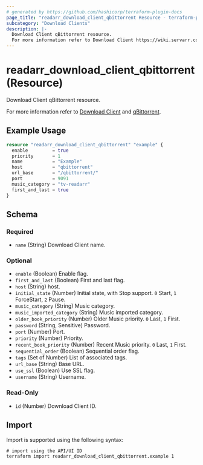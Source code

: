 ```yaml
---
# generated by https://github.com/hashicorp/terraform-plugin-docs
page_title: "readarr_download_client_qbittorrent Resource - terraform-provider-readarr"
subcategory: "Download Clients"
description: |-
  Download Client qBittorrent resource.
  For more information refer to Download Client https://wiki.servarr.com/readarr/settings#download-clients and qBittorrent https://wiki.servarr.com/readarr/supported#qbittorrent.
---
```


# readarr_download_client_qbittorrent (Resource)

<!-- subcategory:Download Clients -->Download Client qBittorrent resource.
For more information refer to [Download Client](https://wiki.servarr.com/readarr/settings#download-clients) and [qBittorrent](https://wiki.servarr.com/readarr/supported#qbittorrent).

## Example Usage

```terraform
resource "readarr_download_client_qbittorrent" "example" {
  enable         = true
  priority       = 1
  name           = "Example"
  host           = "qbittorrent"
  url_base       = "/qbittorrent/"
  port           = 9091
  music_category = "tv-readarr"
  first_and_last = true
}
```

<!-- schema generated by tfplugindocs -->
## Schema

### Required

- `name` (String) Download Client name.

### Optional

- `enable` (Boolean) Enable flag.
- `first_and_last` (Boolean) First and last flag.
- `host` (String) host.
- `initial_state` (Number) Initial state, with Stop support. `0` Start, `1` ForceStart, `2` Pause.
- `music_category` (String) Music category.
- `music_imported_category` (String) Music imported category.
- `older_book_priority` (Number) Older Music priority. `0` Last, `1` First.
- `password` (String, Sensitive) Password.
- `port` (Number) Port.
- `priority` (Number) Priority.
- `recent_book_priority` (Number) Recent Music priority. `0` Last, `1` First.
- `sequential_order` (Boolean) Sequential order flag.
- `tags` (Set of Number) List of associated tags.
- `url_base` (String) Base URL.
- `use_ssl` (Boolean) Use SSL flag.
- `username` (String) Username.

### Read-Only

- `id` (Number) Download Client ID.

## Import

Import is supported using the following syntax:

```shell
# import using the API/UI ID
terraform import readarr_download_client_qbittorrent.example 1
```
